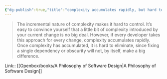 ```yaml
---
{"dg-publish":true,"title":"complexity accumulates rapidly, but hard to eliminate","tags":["quotes"],"date":"2023-05-10T09:14:34+04:00","modified_at":"2023-08-11T15:04:54+03:00","alias":"complexity accumulates rapidly, but hard to eliminate","dg-path":"/quotes/202305100914.md","permalink":"/quotes/202305100914/","dgPassFrontmatter":true}
---
```



> The incremental nature of complexity makes it hard to control. It’s easy to convince yourself that a little bit of complexity introduced by your current change is no big deal. However, if every developer takes this approach for every change, complexity accumulates rapidly. Once complexity has accumulated, it is hard to eliminate, since fixing a single dependency or obscurity will not, by itself, make a big difference.

Link:: [[Openbox/books/A Philosophy of Software Design\|A Philosophy of Software Design]]
